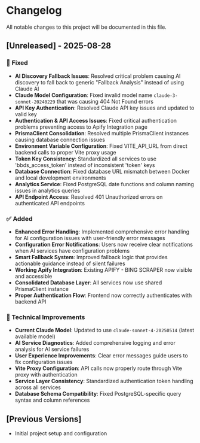 # Changelog

All notable changes to this project will be documented in this file.

## [Unreleased] - 2025-08-28

### 🔧 Fixed
- **AI Discovery Fallback Issues**: Resolved critical problem causing AI discovery to fall back to generic "Fallback Analysis" instead of using Claude AI
- **Claude Model Configuration**: Fixed invalid model name `claude-3-sonnet-20240229` that was causing 404 Not Found errors
- **API Key Authentication**: Resolved Claude API key issues and updated to valid key
- **Authentication & API Access Issues**: Fixed critical authentication problems preventing access to Apify Integration page
- **PrismaClient Consolidation**: Resolved multiple PrismaClient instances causing database connection issues
- **Environment Variable Configuration**: Fixed VITE_API_URL from direct backend calls to proper Vite proxy usage
- **Token Key Consistency**: Standardized all services to use 'bbds_access_token' instead of inconsistent 'token' keys
- **Database Connection**: Fixed database URL mismatch between Docker and local development environments
- **Analytics Service**: Fixed PostgreSQL date functions and column naming issues in analytics queries
- **API Endpoint Access**: Resolved 401 Unauthorized errors on authenticated API endpoints

### ✅ Added
- **Enhanced Error Handling**: Implemented comprehensive error handling for AI configuration issues with user-friendly error messages
- **Configuration Error Notifications**: Users now receive clear notifications when AI services have configuration problems
- **Smart Fallback System**: Improved fallback logic that provides actionable guidance instead of silent failures
- **Working Apify Integration**: Existing APIFY - BING SCRAPER now visible and accessible
- **Consolidated Database Layer**: All services now use shared PrismaClient instance
- **Proper Authentication Flow**: Frontend now correctly authenticates with backend API

### 🚀 Technical Improvements
- **Current Claude Model**: Updated to use `claude-sonnet-4-20250514` (latest available model)
- **AI Service Diagnostics**: Added comprehensive logging and error analysis for AI service failures
- **User Experience Improvements**: Clear error messages guide users to fix configuration issues
- **Vite Proxy Configuration**: API calls now properly route through Vite proxy with authentication
- **Service Layer Consistency**: Standardized authentication token handling across all services
- **Database Schema Compatibility**: Fixed PostgreSQL-specific query syntax and column references

## [Previous Versions]
- Initial project setup and configuration 